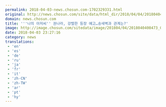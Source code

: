 ```yaml
---
permalink: 2018-04-03-news.chosun.com-1702329331.html
original: http://news.chosun.com/site/data/html_dir/2018/04/04/2018040400489.html
domain: news.chosun.com
title: '''나의 아저씨'' 권나라, 강렬한 등장 예고…송새벽과 관계는?'
image: http://image.chosun.com/sitedata/image/201804/04/2018040400473_0.jpg
date: 2018-04-03 23:27:16
category: news
translations: 
 - 'en'
 - 'es'
 - 'de'
 - 'ru'
 - 'ja'
 - 'fr'
 - 'it'
 - 'zh-CN'
 - 'zh-TW'
 - 'ar'
 - 'pt'
 - 'hy'
---
```



